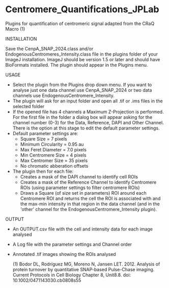 # Centromere_Quantifications_JPLab

Plugins for quantification of centromeric signal adapted from the CRaQ Macro (1) 

INSTALLATION

Save the CenpA_SNAP_2024.class and/or EndogenousCentromeres_Intensity.class file in the plugins folder of your ImageJ installation. ImageJ should be version 1.5 or later and should have BioFormats installed. The plugin should appear in the Plugins menu.

USAGE

- Select the plugin from the Plugins drop down menu. If you want to analyse just one data channel use CenpA_SNAP_2024 or two data channels use EndogenousCentromere_Intensity.
- The plugin will ask for an input folder and open all .tif or .ims files in the selected folder
- If the opened file has 4 channels a Maximum Z-Projection is performed. For the first file in the folder a dialog box will
appear asking for the channel number (0-3) for the Data, Reference, DAPI and Other Channel. There is the option at this stage to edit the default parameter settings.
- Default parameter settings are:
  - Square Size = 7 pixels
  - Minimum Circularity = 0.95 au
  - Max Feret Diameter = 7.0 pixels
  - Min Centromere Size = 4 pixels
  - Max Centromer Size = 35 pixels
  - No chromatic abberation offsets
- The plugin then for each file:
  - Creates a mask of the DAPI channel to identify cell ROIs
  - Creates a mask of the Reference Channel to identify Centromere ROIs (using parameter settings to filter centromere ROIs)
  - Draws a Square (of size set in parameters) ROI around each Centromere ROI and returns the cell the ROI is associated with and the max-min intensity in that region in the data channel (and in the 'other' channel for the EndogenousCentromere_Intensity plugin).

OUTPUT
- An OUTPUT.csv file with the cell and intensity data for each image analysed
- A Log file with the parameter settings and Channel order
- Annotated .tif images showing the ROIs analysed

  (1) Bodor DL, Rodríguez MG, Moreno N, Jansen LET. 2012. Analysis of protein turnover by quantitative SNAP-based Pulse-Chase imaging. Current Protocols in Cell Biology Chapter 8, Unit8.8. doi: 10.1002/0471143030.cb0808s55
